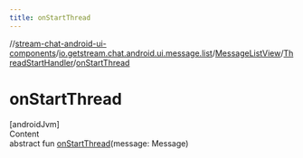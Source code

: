 ```yaml
---
title: onStartThread
---
```

//[stream-chat-android-ui-components](../../../../index.md)/[io.getstream.chat.android.ui.message.list](../../index.md)/[MessageListView](../index.md)/[ThreadStartHandler](index.md)/[onStartThread](onStartThread.md)



# onStartThread  
[androidJvm]  
Content  
abstract fun [onStartThread](onStartThread.md)(message: Message)  



